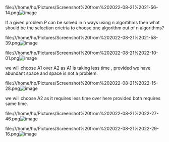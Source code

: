 file:///home/hp/Pictures/Screenshot%20from%202022-08-21%2021-56-14.png![image](https://user-images.githubusercontent.com/93143005/185801520-15d4e1b8-ae7c-4fa9-9830-566f11e7989c.png)


If a given problem P can be solved in n ways using n algortihms then what should be the selection crietria to choose one algorithm out of n algorithms?

file:///home/hp/Pictures/Screenshot%20from%202022-08-21%2021-58-39.png![image](https://user-images.githubusercontent.com/93143005/185801572-cb33c26e-5ff9-44c0-bb83-6c2981dd8e8f.png)

file:///home/hp/Pictures/Screenshot%20from%202022-08-21%2022-10-01.png![image](https://user-images.githubusercontent.com/93143005/185801636-729f2669-cff7-41b8-b608-ecf37adca72d.png)

we will choose A1 over A2 as A1 is taking less time , provided we have abundant space and space is not a problem.

file:///home/hp/Pictures/Screenshot%20from%202022-08-21%2022-15-28.png![image](https://user-images.githubusercontent.com/93143005/185801874-e4622a98-6b16-4e5a-9210-28ab54904ded.png)

we will choose A2 as it requires less time over here provided both requires same time.

file:///home/hp/Pictures/Screenshot%20from%202022-08-21%2022-27-46.png![image](https://user-images.githubusercontent.com/93143005/185802328-3e2e646a-4e42-4c24-8cf9-007890ebb06e.png)

file:///home/hp/Pictures/Screenshot%20from%202022-08-21%2022-29-16.png![image](https://user-images.githubusercontent.com/93143005/185802369-8690ce90-18b4-4100-be07-69b31ce8862e.png)


